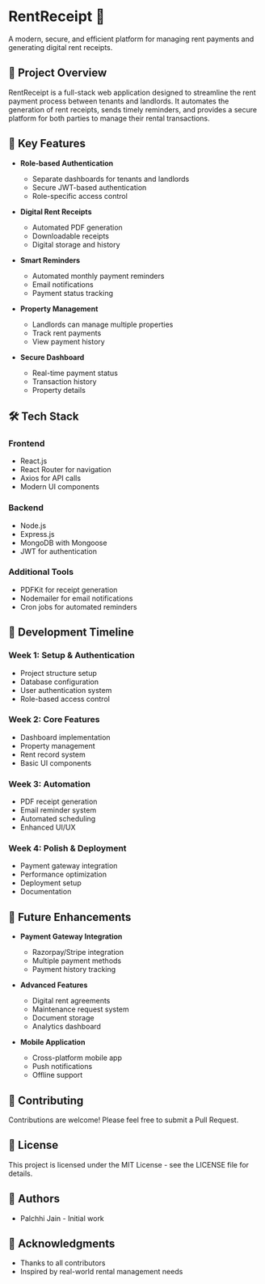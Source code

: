 # RentReceipt 📝

A modern, secure, and efficient platform for managing rent payments and generating digital rent receipts.

## 🎯 Project Overview

RentReceipt is a full-stack web application designed to streamline the rent payment process between tenants and landlords. It automates the generation of rent receipts, sends timely reminders, and provides a secure platform for both parties to manage their rental transactions.

## 🌟 Key Features

- **Role-based Authentication**
  - Separate dashboards for tenants and landlords
  - Secure JWT-based authentication
  - Role-specific access control

- **Digital Rent Receipts**
  - Automated PDF generation
  - Downloadable receipts
  - Digital storage and history

- **Smart Reminders**
  - Automated monthly payment reminders
  - Email notifications
  - Payment status tracking

- **Property Management**
  - Landlords can manage multiple properties
  - Track rent payments
  - View payment history

- **Secure Dashboard**
  - Real-time payment status
  - Transaction history
  - Property details

## 🛠️ Tech Stack

### Frontend
- React.js
- React Router for navigation
- Axios for API calls
- Modern UI components

### Backend
- Node.js
- Express.js
- MongoDB with Mongoose
- JWT for authentication

### Additional Tools
- PDFKit for receipt generation
- Nodemailer for email notifications
- Cron jobs for automated reminders

## 📅 Development Timeline

### Week 1: Setup & Authentication
- Project structure setup
- Database configuration
- User authentication system
- Role-based access control

### Week 2: Core Features
- Dashboard implementation
- Property management
- Rent record system
- Basic UI components

### Week 3: Automation
- PDF receipt generation
- Email reminder system
- Automated scheduling
- Enhanced UI/UX

### Week 4: Polish & Deployment
- Payment gateway integration
- Performance optimization
- Deployment setup
- Documentation

## 🚀 Future Enhancements

- **Payment Gateway Integration**
  - Razorpay/Stripe integration
  - Multiple payment methods
  - Payment history tracking

- **Advanced Features**
  - Digital rent agreements
  - Maintenance request system
  - Document storage
  - Analytics dashboard

- **Mobile Application**
  - Cross-platform mobile app
  - Push notifications
  - Offline support

## 🤝 Contributing

Contributions are welcome! Please feel free to submit a Pull Request.

## 📝 License

This project is licensed under the MIT License - see the LICENSE file for details.

## 👥 Authors

- Palchhi Jain - Initial work

## 🙏 Acknowledgments

- Thanks to all contributors
- Inspired by real-world rental management needs

